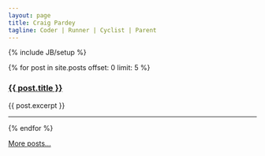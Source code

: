 ```yaml
---
layout: page
title: Craig Pardey
tagline: Coder | Runner | Cyclist | Parent
---
```

{% include JB/setup %}

{% for post in site.posts offset: 0 limit: 5 %}
<h3><a href="{{ post.url }}">{{ post.title }}</a></h3>
{{ post.excerpt }}

---
{% endfor %}

<a href="{{ BASE_PATH }}{{ site.JB.archive_path }}">More posts...</a>

